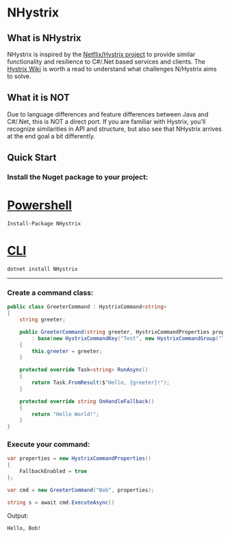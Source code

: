 # NHystrix

## What is NHystrix

NHystrix is inspired by the [Netflix/Hystrix project](https://github.com/Netflix/Hystrix) to provide similar
functionality and resilience to C#/.Net based services and clients. The [Hystrix Wiki](https://github.com/Netflix/Hystrix/wiki) 
is worth a read to understand what challenges N/Hystrix aims to solve.

## What it is NOT

Due to language differences and feature differences between Java and C#/.Net, this is NOT a direct port. If you are
familiar with Hystrix, you'll recognize similarities in API and structure, but also see that NHystrix arrives at the
end goal a bit differently.

## Quick Start

### Install the Nuget package to your project:

# [Powershell](#tab/tabid-1)

```
Install-Package NHystrix
```

# [CLI](#tab/tabid-2)

```
dotnet install NHystrix
```

***

### Create a command class:

``` cs
public class GreeterCommand : HystrixCommand<string>
{
    string greeter;

    public GreeterCommand(string greeter, HystrixCommandProperties properties)
        : base(new HystrixCommandKey("Test", new HystrixCommandGroup("TestGroup")), properties)
    {
        this.greeter = greeter;
    }

    protected override Task<string> RunAsync()
    {
        return Task.FromResult($"Hello, {greeter}!");
    }

    protected override string OnHandleFallback()
    {
        return "Hello World!";
    }
}
```

### Execute your command:

``` cs
var properties = new HystrixCommandProperties()
{
    FallbackEnabled = true
};

var cmd = new GreeterCommand("Bob", properties);

string s = await cmd.ExecuteAsync()

```

Output:
```
Hello, Bob!
```
